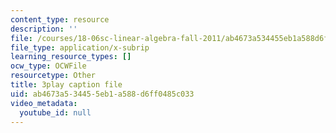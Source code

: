 ```yaml
---
content_type: resource
description: ''
file: /courses/18-06sc-linear-algebra-fall-2011/ab4673a534455eb1a588d6ff0485c033_fjsPjh0B2tU.vtt
file_type: application/x-subrip
learning_resource_types: []
ocw_type: OCWFile
resourcetype: Other
title: 3play caption file
uid: ab4673a5-3445-5eb1-a588-d6ff0485c033
video_metadata:
  youtube_id: null
---
```

